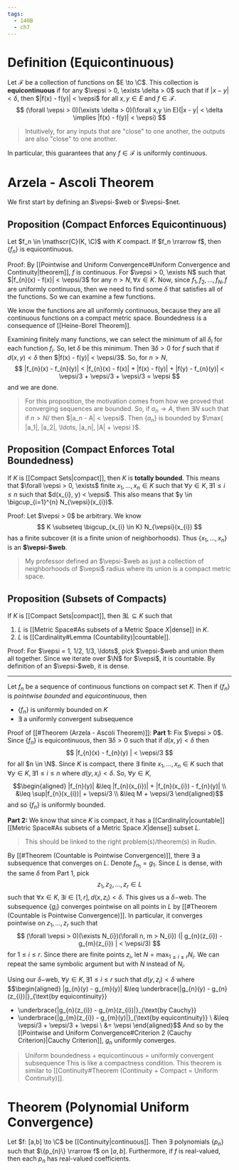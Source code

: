 ```yaml
---
tags:
  - 140B
  - ch7
---
```

# Definition (Equicontinuous)
Let $\mathscr{F}$ be a collection of functions on $E \to \C$. This collection is **equicontinuous** if for any $\vepsi > 0, \exists \delta > 0$ such that if $|x - y| < \delta$, then $|f(x) - f(y)| < \vepsi$ for all $x, y \in E$ and $f \in \mathscr{F}$. 
$$
(\forall \vepsi > 0)(\exists \delta > 0)(\forall x,y \in E)(|x - y| < \delta \implies |f(x) - f(y)| < \vepsi)
$$
> Intuitively, for any inputs that are "close" to one another, the outputs are also "close" to one another.

In particular, this guarantees that any $f \in \mathscr{F}$ is uniformly continuous. 


# Arzela - Ascoli Theorem
We first start by defining an $\vepsi-$web or $\vepsi-$net. 
## Proposition (Compact Enforces Equicontinuous)
Let $f_n \in \mathscr{C}(K, \C)$ with $K$ compact. If $f_n \rrarrow f$, then $\{ f_n \}$ is equicontinuous. 

Proof:
By [[Pointwise and Uniform Convergence#Uniform Convergence and Continuity|theorem]], $f$ is continuous. For $\vepsi > 0, \exists N$ such that $|f_{n}(x) - f(x)| < \vepsi/3$ for any $n > N, \forall x \in K$. Now, since $f_1, f_2, \ldots, f_N, f$ are uniformly continuous, then we need to find some $\delta$ that satisfies all of the functions. So we can examine a few functions. 

We know the functions are all uniformly continuous, because they are all continuous functions on a compact metric space. Boundedness is a consequence of [[Heine-Borel Theorem]].

Examining finitely many functions, we can select the minimum of all $\delta_i$ for each function $f_i$. So, let $\delta$ be this minimum. Then $\exists \delta > 0$ for $f$ such that if $d(x, y) < \delta$ then $|f(x) - f(y)| < \vepsi/3$. So, for $n > N$,
$$
|f_{n}(x) - f_{n}(y)| < 
|f_{n}(x) - f(x)| + |f(x) - f(y)| + |f(y) - f_{n}(y)| <
\vepsi/3 + \vepsi/3 + \vepsi/3 =
\vepsi
$$
and we are done. 

> For this proposition, the motivation comes from how we proved that converging sequences are bounded. So, if $a_n \to A$, then $\exists N$ such that if $n > N$/ then $|a_n - A| < \vepsi$. Then $\{a_n\}$ is bounded by $\max{ |a_1|, |a_2|, \ldots, |a_n|, |A| + \vepsi }$.

## Proposition (Compact Enforces Total Boundedness)
If $K$ is [[Compact Sets|compact]], then $K$ is **totally bounded**. This means that $\forall \vepsi > 0, \exists$ finite $x_{1}, \ldots, x_{n} \in K$ such that $\forall y \in K, \exists 1 \leq i \leq n$ such that $d(x_{i}, y) < \vepsi$. This also means that $y \in \bigcup_{i=1}^{n} N_{\vepsi}(x_{i})$. 

Proof: 
Let $\vepsi > 0$ be arbitrary. We know 
$$
K \subseteq \bigcup_{x_{i} \in K} N_{\vepsi}(x_{i})  
$$
has a finite subcover (it is a finite union of neighborhoods). Thus $\{x_{1}, \ldots, x_{n}\}$ is an **$\vepsi-$web**.
> My professor defined an $\vepsi-$web as just a collection of neighborhoods of $\vepsi$ radius where its union is a compact metric space. 

## Proposition (Subsets of Compacts)
If $K$ is [[Compact Sets|compact]], then $\exists L \subseteq K$ such that 
1. $L$ is [[Metric Space#As subsets of a Metric Space $X$|dense]] in $K$. 
2. $L$ is [[Cardinality#Lemma (Countability)|countable]]. 

Proof:
For $\vepsi = 1, 1/2, 1/3, \ldots$, pick $\vepsi-$web and union them all together. Since we iterate over $\N$ for $\vepsi$, it is countable. By definition of an $\vepsi-$web, it is dense. 

---
Let $f_n$ be a sequence of continuous functions on compact set $K$. Then if $\{f_n\}$ is *pointwise bounded* and *equicontinuous*, then
- $\{f_{n}\}$ is uniformly bounded on $K$
- $\exists$ a uniformly convergent subsequence

Proof of [[#Theorem (Arzela - Ascoli Theorem)]]:
**Part 1:**
Fix $\vepsi > 0$. Since $\{f_{n}\}$ is equicontinuous, then $\exists \delta > 0$ such that if $d(x, y) < \delta$ then
$$
|f_{n}(x) - f_{n}(y) | < \vepsi/3
$$
for all $n \in \N$. Since $K$ is compact, there $\exists$ finite $x_{1}, \ldots, x_{n}\in K$ such that $\forall y \in K, \exists 1 \leq i \leq n$ where $d(y, x_{i}) <\delta$. So, $\forall y \in K$,
$$\begin{aligned}
|f_{n}(y)|
&\leq |f_{n}(x_{i})| + |f_{n}(x_{i}) - f_{n}(y)| \\
&\leq \sup|f_{n}(x_{i})| + \vepsi/3 \\ 
&\leq M + \vepsi/3
\end{aligned}$$
and so $\{f_{n}\}$ is uniformly bounded. 

**Part 2:**
We know that since $K$ is compact, it has a [[Cardinality|countable]] [[Metric Space#As subsets of a Metric Space $X$|dense]] subset $L$. 
> This should be linked to the right problem(s)/theorem(s) in Rudin. 

By [[#Theorem (Countable is Pointwise Convergence)]], there $\exists$ a subsequence that converges on $L$. Denote $f_{n_{1}} = g_{1}$. Since $L$ is dense, with the same $\delta$ from Part 1, pick 
$$
z_{1}, z_{2}, \ldots, z_{r} \in L
$$
such that $\forall x \in K, \exists i \in [1,r], d(x, z_{i}) < \delta$. This gives us a $\delta-$web. The subsequence $\{g_{i}\}$ converges pointwise on all points in $L$ by [[#Theorem (Countable is Pointwise Convergence)]]. In particular, it converges pointwise on $z_{1}, \ldots, z_{r}$ such that 
$$
(\forall \vepsi > 0)(\exists N_{i})(\forall n, m > N_{i})
(| g_{n}(z_{i}) - g_{m}(z_{i}) | < \vepsi/3)
$$
for $1 \leq i \leq r$. Since there are finite points $z_i$, let $N = \max_{1 \leq i \leq r} N_{i}$. We can repeat the same symbolic argument but with $N$ instead of $N_{i}$. 

Using our $\delta-$web, $\forall y \in K, \exists 1 \leq i \leq r$ such that $d(y, z_{i}) < \delta$ where
$$\begin{aligned}
|g_{n}(y) - g_{m}(y)|
&\leq 
\underbrace{|g_{n}(y) - g_{n}(z_{i})|}_{\text{by equicontinuity}}
+ \underbrace{|g_{n}(z_{i}) - g_{m}(z_{i})|}_{\text{by Cauchy}} 
+ \underbrace{|g_{m}(z_{i}) - g_{m}(y)|}_{\text{by equicontinuity}} \\
&\leq \vepsi/3 + \vepsi/3 + \vepsi \\
&= \vepsi
\end{aligned}$$
And so by the [[Pointwise and Uniform Convergence#Criterion 2 (Cauchy Criterion)|Cauchy Criterion]], $g_{n}$ uniformly converges. 
> Uniform boundedness + equicontinuous = uniformly convergent subsequence
> This is like a compactness condition. This theorem is similar to [[Continuity#Theorem (Continuity + Compact = Uniform Continuity)]]. 
# Theorem (Polynomial Uniform Convergence)
Let $f: [a,b] \to \C$ be [[Continuity|continuous]]. Then $\exists$ polynomials $\{p_{n}\}$ such that $\{p_{n}\} \rrarrow f$ on $[a,b]$. Furthermore, if $f$ is real-valued, then each $p_{n}$ has real-valued coefficients.  